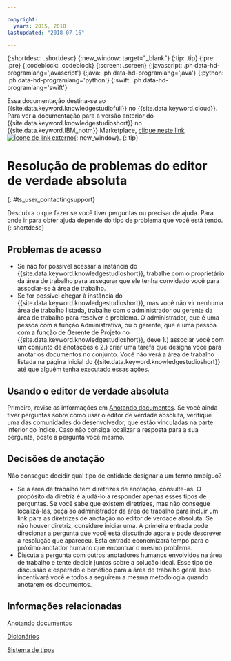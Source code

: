 ```yaml
---

copyright:
  years: 2015, 2018
lastupdated: "2018-07-16"

---
```


{:shortdesc: .shortdesc}
{:new_window: target="_blank"}
{:tip: .tip}
{:pre: .pre}
{:codeblock: .codeblock}
{:screen: .screen}
{:javascript: .ph data-hd-programlang='javascript'}
{:java: .ph data-hd-programlang='java'}
{:python: .ph data-hd-programlang='python'}
{:swift: .ph data-hd-programlang='swift'}

Essa documentação destina-se ao {{site.data.keyword.knowledgestudiofull}} no {{site.data.keyword.cloud}}. Para ver a documentação para a versão anterior do {{site.data.keyword.knowledgestudioshort}} no {{site.data.keyword.IBM_notm}} Marketplace, [clique neste link ![Ícone de link externo](../../icons/launch-glyph.svg "Ícone de link externo")](https://console.bluemix.net/docs/services/knowledge-studio/user-guide-help.html){: new_window}.
{: tip}

# Resolução de problemas do editor de verdade absoluta
{: #ts_user_contactingsupport}

Descubra o que fazer se você tiver perguntas ou precisar de ajuda. Para onde ir para obter ajuda depende do tipo de problema que você está tendo.
{: shortdesc}

## Problemas de acesso

- Se não for possível acessar a instância do {{site.data.keyword.knowledgestudioshort}}, trabalhe com o proprietário da área de trabalho para assegurar que ele tenha convidado você para associar-se à área de trabalho.
- Se for possível chegar à instância do {{site.data.keyword.knowledgestudioshort}}, mas você não vir nenhuma área de trabalho listada, trabalhe com o administrador ou gerente da área de trabalho para resolver o problema. O administrador, que é uma pessoa com a função Administrativa, ou o gerente, que é uma pessoa com a função de Gerente de Projeto no {{site.data.keyword.knowledgestudioshort}}, deve 1.) associar você com um conjunto de anotações e 2.) criar uma tarefa que designa você para anotar os documentos no conjunto. Você não verá a área de trabalho listada na página inicial do {{site.data.keyword.knowledgestudioshort}} até que alguém tenha executado essas ações.

## Usando o editor de verdade absoluta

Primeiro, revise as informações em [Anotando documentos](/docs/services/watson-knowledge-studio/user-guide.html). Se você ainda tiver perguntas sobre como usar o editor de verdade absoluta, verifique uma das comunidades do desenvolvedor, que estão vinculadas na parte inferior do índice. Caso não consiga localizar a resposta para a sua pergunta, poste a pergunta você mesmo.

## Decisões de anotação

Não consegue decidir qual tipo de entidade designar a um termo ambíguo?

- Se a área de trabalho tem diretrizes de anotação, consulte-as. O propósito da diretriz é ajudá-lo a responder apenas esses tipos de perguntas. Se você sabe que existem diretrizes, mas não consegue localizá-las, peça ao administrador da área de trabalho para incluir um link para as diretrizes de anotação no editor de verdade absoluta. Se não houver diretriz, considere iniciar uma. A primeira entrada pode direcionar a pergunta que você está discutindo agora e pode descrever a resolução que apareceu. Esta entrada economizará tempo para o próximo anotador humano que encontrar o mesmo problema.
- Discuta a pergunta com outros anotadores humanos envolvidos na área de trabalho e tente decidir juntos sobre a solução ideal. Esse tipo de discussão é esperado e benéfico para a área de trabalho geral. Isso incentivará você e todos a seguirem a mesma metodologia quando anotarem os documentos.

## Informações relacionadas

[Anotando documentos](/docs/services/watson-knowledge-studio/user-guide.html)

[Dicionários](/docs/services/watson-knowledge-studio/dictionaries.html)

[Sistema de tipos](/docs/services/watson-knowledge-studio/typesystem.html)
